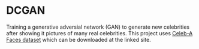 # DCGAN
Training a generative adversial network (GAN) to generate new celebrities after showing it pictures of many real celebrities. This project uses 
[Celeb-A Faces dataset](http://mmlab.ie.cukh.edu.hk/projects/CelebA.html) which can be downloaded at the linked site.
